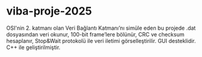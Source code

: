 # viba-proje-2025
OSI'nin 2. katmanı olan Veri Bağlantı Katmanı’nı simüle eden bu projede .dat dosyasından veri okunur, 100-bit frame’lere bölünür, CRC ve checksum hesaplanır, Stop&amp;Wait protokolü ile veri iletimi görselleştirilir. GUI desteklidir. C++ ile geliştirilmiştir.
